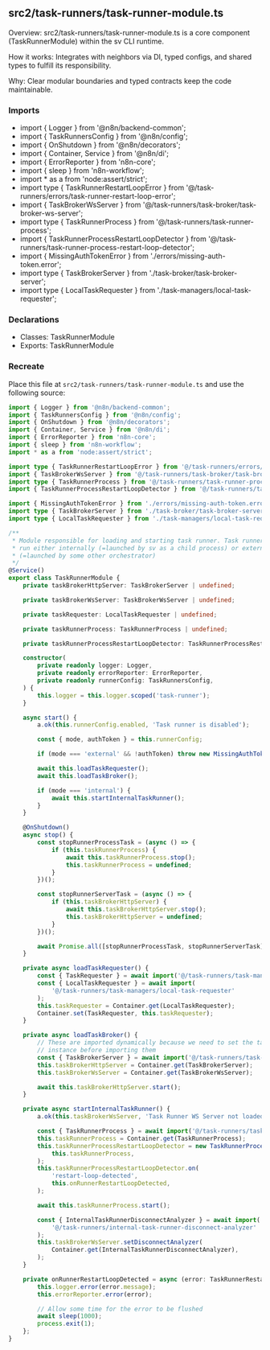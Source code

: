 ## src2/task-runners/task-runner-module.ts

Overview: src2/task-runners/task-runner-module.ts is a core component (TaskRunnerModule) within the sv CLI runtime.

How it works: Integrates with neighbors via DI, typed configs, and shared types to fulfill its responsibility.

Why: Clear modular boundaries and typed contracts keep the code maintainable.

### Imports

- import { Logger } from '@n8n/backend-common';
- import { TaskRunnersConfig } from '@n8n/config';
- import { OnShutdown } from '@n8n/decorators';
- import { Container, Service } from '@n8n/di';
- import { ErrorReporter } from 'n8n-core';
- import { sleep } from 'n8n-workflow';
- import * as a from 'node:assert/strict';
- import type { TaskRunnerRestartLoopError } from '@/task-runners/errors/task-runner-restart-loop-error';
- import { TaskBrokerWsServer } from '@/task-runners/task-broker/task-broker-ws-server';
- import type { TaskRunnerProcess } from '@/task-runners/task-runner-process';
- import { TaskRunnerProcessRestartLoopDetector } from '@/task-runners/task-runner-process-restart-loop-detector';
- import { MissingAuthTokenError } from './errors/missing-auth-token.error';
- import type { TaskBrokerServer } from './task-broker/task-broker-server';
- import type { LocalTaskRequester } from './task-managers/local-task-requester';

### Declarations

- Classes: TaskRunnerModule
- Exports: TaskRunnerModule

### Recreate

Place this file at `src2/task-runners/task-runner-module.ts` and use the following source:

```ts
import { Logger } from '@n8n/backend-common';
import { TaskRunnersConfig } from '@n8n/config';
import { OnShutdown } from '@n8n/decorators';
import { Container, Service } from '@n8n/di';
import { ErrorReporter } from 'n8n-core';
import { sleep } from 'n8n-workflow';
import * as a from 'node:assert/strict';

import type { TaskRunnerRestartLoopError } from '@/task-runners/errors/task-runner-restart-loop-error';
import { TaskBrokerWsServer } from '@/task-runners/task-broker/task-broker-ws-server';
import type { TaskRunnerProcess } from '@/task-runners/task-runner-process';
import { TaskRunnerProcessRestartLoopDetector } from '@/task-runners/task-runner-process-restart-loop-detector';

import { MissingAuthTokenError } from './errors/missing-auth-token.error';
import type { TaskBrokerServer } from './task-broker/task-broker-server';
import type { LocalTaskRequester } from './task-managers/local-task-requester';

/**
 * Module responsible for loading and starting task runner. Task runner can be
 * run either internally (=launched by sv as a child process) or externally
 * (=launched by some other orchestrator)
 */
@Service()
export class TaskRunnerModule {
	private taskBrokerHttpServer: TaskBrokerServer | undefined;

	private taskBrokerWsServer: TaskBrokerWsServer | undefined;

	private taskRequester: LocalTaskRequester | undefined;

	private taskRunnerProcess: TaskRunnerProcess | undefined;

	private taskRunnerProcessRestartLoopDetector: TaskRunnerProcessRestartLoopDetector | undefined;

	constructor(
		private readonly logger: Logger,
		private readonly errorReporter: ErrorReporter,
		private readonly runnerConfig: TaskRunnersConfig,
	) {
		this.logger = this.logger.scoped('task-runner');
	}

	async start() {
		a.ok(this.runnerConfig.enabled, 'Task runner is disabled');

		const { mode, authToken } = this.runnerConfig;

		if (mode === 'external' && !authToken) throw new MissingAuthTokenError();

		await this.loadTaskRequester();
		await this.loadTaskBroker();

		if (mode === 'internal') {
			await this.startInternalTaskRunner();
		}
	}

	@OnShutdown()
	async stop() {
		const stopRunnerProcessTask = (async () => {
			if (this.taskRunnerProcess) {
				await this.taskRunnerProcess.stop();
				this.taskRunnerProcess = undefined;
			}
		})();

		const stopRunnerServerTask = (async () => {
			if (this.taskBrokerHttpServer) {
				await this.taskBrokerHttpServer.stop();
				this.taskBrokerHttpServer = undefined;
			}
		})();

		await Promise.all([stopRunnerProcessTask, stopRunnerServerTask]);
	}

	private async loadTaskRequester() {
		const { TaskRequester } = await import('@/task-runners/task-managers/task-requester');
		const { LocalTaskRequester } = await import(
			'@/task-runners/task-managers/local-task-requester'
		);
		this.taskRequester = Container.get(LocalTaskRequester);
		Container.set(TaskRequester, this.taskRequester);
	}

	private async loadTaskBroker() {
		// These are imported dynamically because we need to set the task manager
		// instance before importing them
		const { TaskBrokerServer } = await import('@/task-runners/task-broker/task-broker-server');
		this.taskBrokerHttpServer = Container.get(TaskBrokerServer);
		this.taskBrokerWsServer = Container.get(TaskBrokerWsServer);

		await this.taskBrokerHttpServer.start();
	}

	private async startInternalTaskRunner() {
		a.ok(this.taskBrokerWsServer, 'Task Runner WS Server not loaded');

		const { TaskRunnerProcess } = await import('@/task-runners/task-runner-process');
		this.taskRunnerProcess = Container.get(TaskRunnerProcess);
		this.taskRunnerProcessRestartLoopDetector = new TaskRunnerProcessRestartLoopDetector(
			this.taskRunnerProcess,
		);
		this.taskRunnerProcessRestartLoopDetector.on(
			'restart-loop-detected',
			this.onRunnerRestartLoopDetected,
		);

		await this.taskRunnerProcess.start();

		const { InternalTaskRunnerDisconnectAnalyzer } = await import(
			'@/task-runners/internal-task-runner-disconnect-analyzer'
		);
		this.taskBrokerWsServer.setDisconnectAnalyzer(
			Container.get(InternalTaskRunnerDisconnectAnalyzer),
		);
	}

	private onRunnerRestartLoopDetected = async (error: TaskRunnerRestartLoopError) => {
		this.logger.error(error.message);
		this.errorReporter.error(error);

		// Allow some time for the error to be flushed
		await sleep(1000);
		process.exit(1);
	};
}

```
